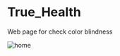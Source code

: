 # True_Health

Web page for check color blindness

![home](https://user-images.githubusercontent.com/97297260/156022099-b0a75640-e79c-4f92-be00-810beb19db19.png)

